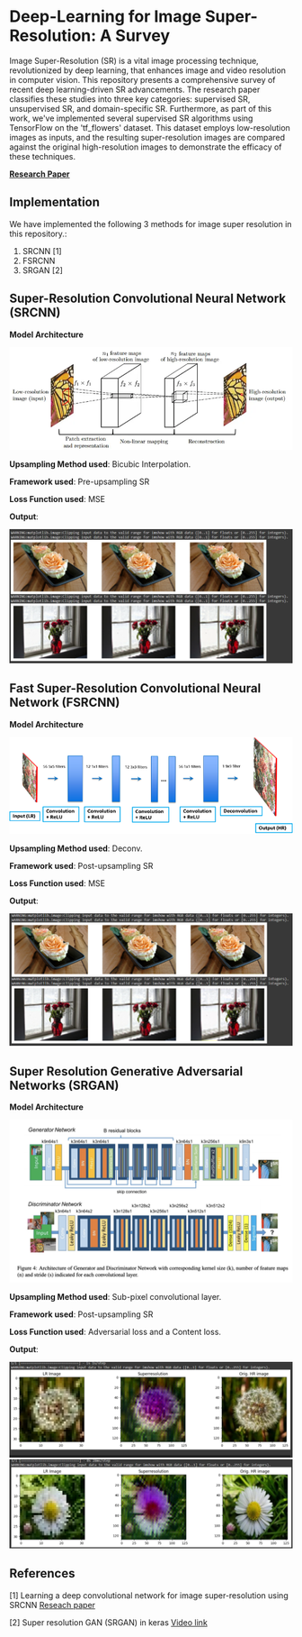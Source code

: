 # Deep-Learning for Image Super-Resolution: A Survey

Image Super-Resolution (SR) is a vital image processing technique, revolutionized by deep learning, that enhances image and video resolution in computer vision. This repository presents a comprehensive survey of recent deep learning-driven SR advancements. The research paper classifies these studies into three key categories: supervised SR, unsupervised SR, and domain-specific SR. Furthermore, as part of this work, we've implemented several supervised SR algorithms using TensorFlow on the 'tf_flowers' dataset. This dataset employs low-resolution images as inputs, and the resulting super-resolution images are compared against the original high-resolution images to demonstrate the efficacy of these techniques.

[**Research Paper**](https://arxiv.org/pdf/1902.06068v2.pdf)

## Implementation

We have implemented the following 3 methods for image super resolution in this repository.:
1. SRCNN [1]
2. FSRCNN 
3. SRGAN [2]

##  Super-Resolution Convolutional Neural Network (SRCNN)

**Model Architecture**

![screenshot_1](Screenshots/s1.jpg)

**Upsampling Method used**: Bicubic Interpolation.

**Framework used**: Pre-upsampling SR

**Loss Function used**: MSE

**Output**:

![screenshot_2](Screenshots/s2.png)


##  Fast Super-Resolution Convolutional Neural Network (FSRCNN)

**Model Architecture**

![screenshot_3](Screenshots/s3.png)

**Upsampling Method used**: Deconv.

**Framework used**: Post-upsampling SR

**Loss Function used**: MSE

**Output**:

![screenshot_4](Screenshots/s4.png)


##  Super Resolution Generative Adversarial Networks (SRGAN)

**Model Architecture**

![screenshot_5](Screenshots/s4.1.png)

**Upsampling Method used**: Sub-pixel convolutional layer.

**Framework used**: Post-upsampling SR

**Loss Function used**: Adversarial loss and a Content loss.

**Output**:

![screenshot_6](Screenshots/s5.png)
![screenshot_7](Screenshots/s6.png)



## References

[1] Learning a deep convolutional network for image super-resolution using SRCNN  [Reseach paper](https://medium.com/analytics-vidhya/srcnn-paper-summary-implementation-ad5cea22a90e)

[2] Super resolution GAN (SRGAN) in keras  [Video link](https://www.youtube.com/watch?v=1HqjPqNglPc&t=643s)